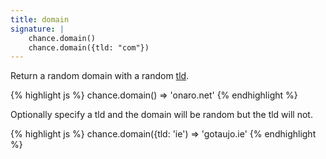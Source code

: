 ```yaml
---
title: domain
signature: |
    chance.domain()
    chance.domain({tld: "com"})
---
```


Return a random domain with a random [tld](#tld).

{% highlight js %}
    chance.domain()
    => 'onaro.net'
{% endhighlight %}

Optionally specify a tld and the domain will be random but the tld will not.

{% highlight js %}
    chance.domain({tld: 'ie')
    => 'gotaujo.ie'
{% endhighlight %}

